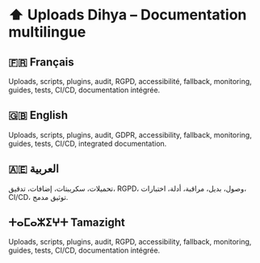 # ⬆️ Uploads Dihya – Documentation multilingue

## 🇫🇷 Français
Uploads, scripts, plugins, audit, RGPD, accessibilité, fallback, monitoring, guides, tests, CI/CD, documentation intégrée.

## 🇬🇧 English
Uploads, scripts, plugins, audit, GDPR, accessibility, fallback, monitoring, guides, tests, CI/CD, integrated documentation.

## 🇦🇪 العربية
تحميلات، سكريبتات، إضافات، تدقيق، RGPD، وصول، بديل، مراقبة، أدلة، اختبارات، CI/CD، توثيق مدمج.

## ⵜⴰⵎⴰⵣⵉⵖⵜ Tamazight
Uploads, scripts, plugins, audit, RGPD, accessibility, fallback, monitoring, guides, tests, CI/CD, documentation intégrée.
